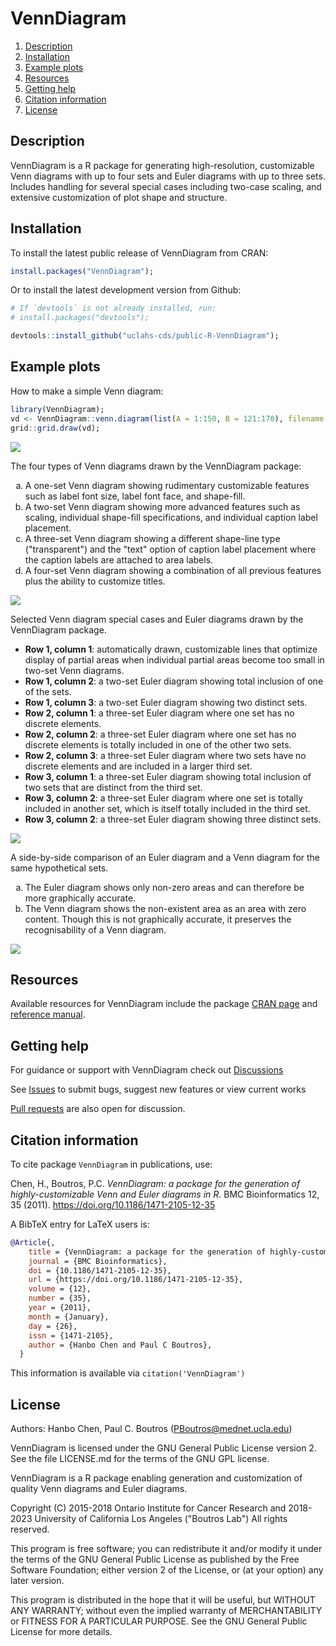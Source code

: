 # VennDiagram

1. [Description](#description)
2. [Installation](#installation)
3. [Example plots](#example-plots)
4. [Resources](#resources)
5. [Getting help](#getting-help)
6. [Citation information](#citation-information)
7. [License](#license)

## Description

VennDiagram is a R package for generating high-resolution, customizable Venn diagrams with up to four sets and Euler diagrams with up to three sets. Includes handling for several special cases including two-case scaling, and extensive customization of plot shape and structure.

## Installation

To install the latest public release of VennDiagram from CRAN:

```R
install.packages("VennDiagram");
```

Or to install the latest development version from Github:

```R
# If `devtools` is not already installed, run:
# install.packages("devtools");

devtools::install_github("uclahs-cds/public-R-VennDiagram");
```

## Example plots

How to make a simple Venn diagram:

```R
library(VennDiagram);
vd <- VennDiagram::venn.diagram(list(A = 1:150, B = 121:170), filename = NULL);
grid::grid.draw(vd);
```

![](https://camo.githubusercontent.com/f4c17c926a5be6bfb3aeb42b19d29ef9d6f5440654dd4f078e1c8a113d08907e/68747470733a2f2f692e696d6775722e636f6d2f4d47376f4b41712e706e67)

The four types of Venn diagrams drawn by the VennDiagram package:

<ol type="a">
    <li>A one-set Venn diagram showing rudimentary customizable features such as label font size, label font face, and shape-fill.</li>
    <li>A two-set Venn diagram showing more advanced features such as scaling, individual shape-fill specifications, and individual caption label placement.</li>
    <li>A three-set Venn diagram showing a different shape-line type ("transparent") and the "text" option of caption label placement where the caption labels are attached to area labels.</li>
    <li>A four-set Venn diagram showing a combination of all previous features plus the ability to customize titles.</li>
</ol>

![](https://media.springernature.com/full/springer-static/image/art%3A10.1186%2F1471-2105-12-35/MediaObjects/12859_2010_Article_5075_Fig1_HTML.jpg?as=webp)

Selected Venn diagram special cases and Euler diagrams drawn by the VennDiagram package.

- **Row 1, column 1**: automatically drawn, customizable lines that optimize display of partial areas when individual partial areas become too small in two-set Venn diagrams.
- **Row 1, column 2**: a two-set Euler diagram showing total inclusion of one of the sets.
- **Row 1, column 3**: a two-set Euler diagram showing two distinct sets.
- **Row 2, column 1**: a three-set Euler diagram where one set has no discrete elements.
- **Row 2, column 2**: a three-set Euler diagram where one set has no discrete elements is totally included in one of the other two sets.
- **Row 2, column 3**: a three-set Euler diagram where two sets have no discrete elements and are included in a larger third set.
- **Row 3, column 1**: a three-set Euler diagram showing total inclusion of two sets that are distinct from the third set.
- **Row 3, column 2**: a three-set Euler diagram where one set is totally included in another set, which is itself totally included in the third set.
- **Row 3, column 2**: a three-set Euler diagram showing three distinct sets.

![](https://media.springernature.com/full/springer-static/image/art%3A10.1186%2F1471-2105-12-35/MediaObjects/12859_2010_Article_5075_Fig2_HTML.jpg?as=webp)

A side-by-side comparison of an Euler diagram and a Venn diagram for the same hypothetical sets.

<!-- to get A, B -->
<ol type="a">
    <li>The Euler diagram shows only non-zero areas and can therefore be more graphically accurate.</li>
    <li>The Venn diagram shows the non-existent area as an area with zero content. Though this is not graphically accurate, it preserves the recognisability of a Venn diagram.</li>
</ol>

![](https://media.springernature.com/full/springer-static/image/art%3A10.1186%2F1471-2105-12-35/MediaObjects/12859_2010_Article_5075_Fig3_HTML.jpg?as=webp)

## Resources

Available resources for VennDiagram include the package [CRAN page](https://cran.r-project.org/web/packages/VennDiagram/index.html) and [reference manual](https://cran.r-project.org/web/packages/VennDiagram/VennDiagram.pdf).

## Getting help

For guidance or support with VennDiagram check out [Discussions](https://github.com/uclahs-cds/public-R-VennDiagram/discussions)

See [Issues](https://github.com/uclahs-cds/public-R-VennDiagram/issues) to submit bugs, suggest new features or view current works

[Pull requests](https://github.com/uclahs-cds/public-R-VennDiagram/pulls) are also open for discussion.

## Citation information

To cite package `VennDiagram` in publications, use:

Chen, H., Boutros, P.C. _VennDiagram: a package for the generation of highly-customizable Venn and Euler diagrams in R_. BMC Bioinformatics 12, 35 (2011). https://doi.org/10.1186/1471-2105-12-35

A BibTeX entry for LaTeX users is:

```BibTeX
@Article{,
    title = {VennDiagram: a package for the generation of highly-customizable Venn and Euler diagrams in R},
    journal = {BMC Bioinformatics},
    doi = {10.1186/1471-2105-12-35},
    url = {https://doi.org/10.1186/1471-2105-12-35},
    volume = {12},
    number = {35},
    year = {2011},
    month = {January},
    day = {26},
    issn = {1471-2105},
    author = {Hanbo Chen and Paul C Boutros},
  }
```

This information is available via `citation('VennDiagram')`

## License

Authors: Hanbo Chen, Paul C. Boutros (PBoutros@mednet.ucla.edu)

VennDiagram is licensed under the GNU General Public License version 2. See the file LICENSE.md for the terms of the GNU GPL license.

VennDiagram is a R package enabling generation and customization of quality Venn diagrams and Euler diagrams.

Copyright (C) 2015-2018 Ontario Institute for Cancer Research and 2018-2023 University of California Los Angeles ("Boutros Lab") All rights reserved.

This program is free software; you can redistribute it and/or modify it under the terms of the GNU General Public License as published by the Free Software Foundation; either version 2 of the License, or (at your option) any later version.

This program is distributed in the hope that it will be useful, but WITHOUT ANY WARRANTY; without even the implied warranty of MERCHANTABILITY or FITNESS FOR A PARTICULAR PURPOSE. See the GNU General Public License for more details.
